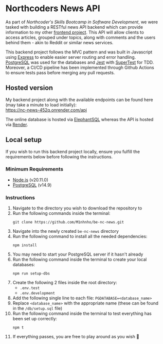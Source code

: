 # Northcoders News API
As part of *Northcoder's Skills Bootcamp in Software Development*, we were tasked with building a RESTful news API backend which can provide information to my other [frontend project](https://github.com/M1nhnho/fe-nc-news). This API will allow clients to access articles, grouped under topics, along with comments and the users behind them - akin to Reddit or similar news services.

This backend project follows the MVC pattern and was built in Javascript using [Express](https://expressjs.com/) to enable easier server routing and error handling. [PostgreSQL](https://www.postgresql.org/) was used for the databases and [Jest](https://jestjs.io/) with [SuperTest](https://www.npmjs.com/package/supertest) for TDD. Moreover, a CI/CD pipeline has been implemented through Github Actions to ensure tests pass before merging any pull requests.

## Hosted version
My backend project along with the available endpoints can be found here (may take a minute to load initially):  
https://nc-news-452q.onrender.com/api

The online database is hosted via [ElephantSQL](https://www.elephantsql.com/) whereas the API is hosted via [Render](https://render.com/).

## Local setup
If you wish to run this backend project locally, ensure you fulfill the requirements below before following the instructions.

### Minimum Requirements
- [Node.js](https://nodejs.org/en/download) (v20.11.0)
- [PostgreSQL](https://www.postgresql.org/download/) (v14.9)

### Instructions
1. Navigate to the directory you wish to download the repository to
2. Run the following commands inside the terminal:
    ```
    git clone https://github.com/M1nhnho/be-nc-news.git
    ```
3. Navigate into the newly created `be-nc-news` directory
4. Run the following command to install all the needed dependencies:
    ```
    npm install
    ```
5. You may need to start your PostgreSQL server if it hasn't already
6. Run the following command inside the terminal to create your local databases:
    ```
    npm run setup-dbs
    ```
7. Create the following 2 files inside the root directory:
    - `.env.test`
    - `.env.development`
8. Add the following single line to each file: `PGDATABASE=<database_name>`
9. Replace `<database_name>` with the appropriate name (these can be found in the `/db/setup.sql` file)
10. Run the following command inside the terminal to test everything has been set up correctly:
    ```
    npm t
    ```
11. If everything passes, you are free to play around as you wish 🎉
